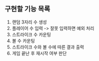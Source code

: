 ## 구현할 기능 목록
1. 랜덤 3자리 수 생성
2. 플레이어 수 입력 -> 잘못 입력하면 예외 처리
3. 스트라이크 수 카운팅
4. 볼 수 카운팅
5. 스트라이크 수와 볼 수에 따른 결과 출력
6. 게임 끝난 후 재시작 여부 판단